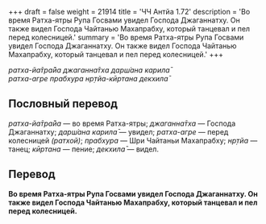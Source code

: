 +++
draft = false
weight = 21914
title = 'ЧЧ Антйа 1.72'
description = 'Во время Ратха-ятры Рупа Госвами увидел Господа Джаганнатху. Он также видел Господа Чайтанью Махапрабху, который танцевал и пел перед колесницей.'
summary = 'Во время Ратха-ятры Рупа Госвами увидел Господа Джаганнатху. Он также видел Господа Чайтанью Махапрабху, который танцевал и пел перед колесницей.'
+++

_ратха-йа̄тра̄йа джаганна̄тха дарш́ана карила̄  
ратха-агре прабхура нр̣тйа-кӣртана декхила̄_

## Пословный перевод

_ратха_\-_йа̄тра̄йа_ — во время Ратха-ятры; _джаганна̄тха_ — Господа Джаганнатху; _дарш́ана_ _карила̄_ — увидел; _ратха_\-_агре_ — перед колесницей _(ратхой)_; _прабхура_ — Шри Чайтаньи Махапрабху; _нр̣тйа_ — танец; _кӣртана_ — пение; _декхила̄_ — видел.

## Перевод

**Во время Ратха-ятры Рупа Госвами увидел Господа Джаганнатху. Он также видел Господа Чайтанью Махапрабху, который танцевал и пел перед колесницей.**
